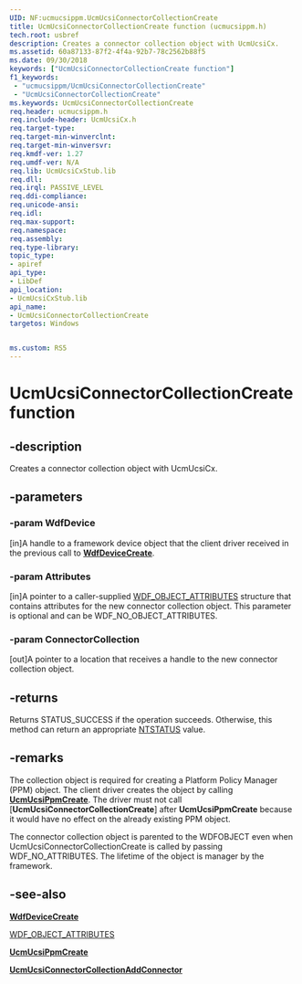 ```yaml
---
UID: NF:ucmucsippm.UcmUcsiConnectorCollectionCreate
title: UcmUcsiConnectorCollectionCreate function (ucmucsippm.h)
tech.root: usbref
description: Creates a connector collection object with UcmUcsiCx.
ms.assetid: 60a87133-87f2-4f4a-92b7-78c2562b88f5
ms.date: 09/30/2018
keywords: ["UcmUcsiConnectorCollectionCreate function"]
f1_keywords:
 - "ucmucsippm/UcmUcsiConnectorCollectionCreate"
 - "UcmUcsiConnectorCollectionCreate"
ms.keywords: UcmUcsiConnectorCollectionCreate
req.header: ucmucsippm.h
req.include-header: UcmUcsiCx.h
req.target-type:
req.target-min-winverclnt:
req.target-min-winversvr:
req.kmdf-ver: 1.27
req.umdf-ver: N/A
req.lib: UcmUcsiCxStub.lib
req.dll:
req.irql: PASSIVE_LEVEL
req.ddi-compliance:
req.unicode-ansi:
req.idl:
req.max-support:
req.namespace:
req.assembly:
req.type-library: 
topic_type: 
- apiref
api_type: 
- LibDef
api_location: 
- UcmUcsiCxStub.lib
api_name: 
- UcmUcsiConnectorCollectionCreate
targetos: Windows


ms.custom: RS5
---
```


# UcmUcsiConnectorCollectionCreate function


## -description
Creates a connector collection object with UcmUcsiCx.

## -parameters

### -param WdfDevice 
[in]A handle to a framework device object that the client driver received in the previous call to [**WdfDeviceCreate**](https://docs.microsoft.com/windows-hardware/drivers/ddi/wdfdevice/nf-wdfdevice-wdfdevicecreate).

### -param Attributes  
[in]A pointer to a caller-supplied [WDF_OBJECT_ATTRIBUTES](https://docs.microsoft.com/windows-hardware/drivers/ddi/wdfobject/ns-wdfobject-_wdf_object_attributes) structure that contains attributes for the new connector collection object. This parameter is optional and can be WDF_NO_OBJECT_ATTRIBUTES.

### -param ConnectorCollection 
[out]A pointer to a location that receives a handle to the new connector collection object.

## -returns
Returns STATUS_SUCCESS if the operation succeeds. Otherwise, this method can return an appropriate [NTSTATUS](https://docs.microsoft.com/windows-hardware/drivers/kernel/ntstatus-values) value.

## -remarks
The collection object is required for creating a Platform Policy Manager (PPM) object. The client driver creates the object by calling [**UcmUcsiPpmCreate**](nf-ucmucsippm-ucmucsippmcreate.md). The driver must not call [**UcmUcsiConnectorCollectionCreate**] after **UcmUcsiPpmCreate** because it would have no effect on the already existing PPM object.

The connector collection object is parented to the WDFOBJECT even when UcmUcsiConnectorCollectionCreate is called by passing WDF_NO_ATTRIBUTES. The lifetime of the object is manager by the framework.

## -see-also
[**WdfDeviceCreate**](https://docs.microsoft.com/windows-hardware/drivers/ddi/wdfdevice/nf-wdfdevice-wdfdevicecreate)

[WDF_OBJECT_ATTRIBUTES](https://docs.microsoft.com/windows-hardware/drivers/ddi/wdfobject/ns-wdfobject-_wdf_object_attributes)

[**UcmUcsiPpmCreate**](nf-ucmucsippm-ucmucsippmcreate.md)

[**UcmUcsiConnectorCollectionAddConnector**](nf-ucmucsippm-ucmucsiconnectorcollectionaddconnector.md)
